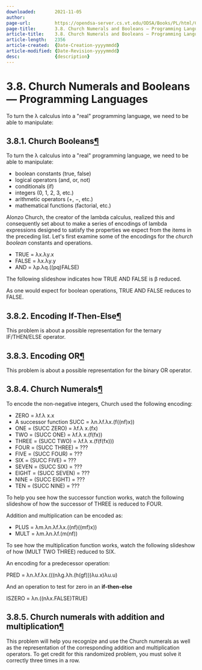 ```yaml
---
downloaded:       2021-11-05
author:           
page-url:         https://opendsa-server.cs.vt.edu/ODSA/Books/PL/html/ChurchNumerals.html
page-title:       3.8. Church Numerals and Booleans — Programming Languages
article-title:    3.8. Church Numerals and Booleans — Programming Languages
article-length:   2356
article-created:  {Date-Creation-yyyymmdd}
article-modified: {Date-Revision-yyyymmdd}
desc:             {description}
---
```

# 3.8. Church Numerals and Booleans — Programming Languages

To turn the  λ calculus into a "real" programming language, we
need to be able to manipulate:
## 3.8.1. Church Booleans[¶][1]

To turn the λ calculus into a "real" programming language, we need to be able to manipulate:

-   boolean constants (true, false)
-   logical operators (and, or, not)
-   conditionals (if)
-   integers (0, 1, 2, 3, etc.)
-   arithmetic operators (+, −, etc.)
-   mathematical functions (factorial, etc.)

Alonzo Church, the creator of the lambda calculus, realized this and consequently set about to make a series of encodings of lambda expressions designed to satisfy the properties we expect from the items in the preceding list. Let's first examine some of the encodings for the *church boolean* constants and operations.

-   TRUE = λx.λy.x
-   FALSE = λx.λy.y
-   AND = λp.λq.((pq)FALSE)

The following slideshow indicates how TRUE AND FALSE is β reduced.

As one would expect for boolean operations, TRUE AND FALSE reduces to FALSE.

## 3.8.2. Encoding If-Then-Else[¶][2]

This problem is about a possible representation for the ternary IF/THEN/ELSE operator.

## 3.8.3. Encoding OR[¶][3]

This problem is about a possible representation for the binary OR operator.

## 3.8.4. Church Numerals[¶][4]

To encode the non-negative integers, Church used the following encoding:

-   ZERO = λf.λ x.x
-   A successor function SUCC = λn.λf.λx.(f((nf)x))
-   ONE = (SUCC ZERO) = λf.λ x.(fx)
-   TWO = (SUCC ONE) = λf.λ x.(f(fx))
-   THREE = (SUCC TWO) = λf.λ x.(f(f(fx)))
-   FOUR = (SUCC THREE) = ???
-   FIVE = (SUCC FOUR) = ???
-   SIX = (SUCC FIVE) = ???
-   SEVEN = (SUCC SIX) = ???
-   EIGHT = (SUCC SEVEN) = ???
-   NINE = (SUCC EIGHT) = ???
-   TEN = (SUCC NINE) = ???

To help you see how the successor function works, watch the following slideshow of how the successor of THREE is reduced to FOUR.

Addition and multiplication can be encoded as:

-   PLUS = λm.λn.λf.λx.((nf)((mf)x))
-   MULT = λm.λn.λf.(m(nf))

To see how the multiplication function works, watch the following slideshow of how (MULT TWO THREE) reduced to SIX.

An encoding for a predecessor operation:

PRED = λn.λf.λx.(((nλg.λh.(h(gf)))λu.x)λu.u)

And an operation to test for zero in an __if-then-else__

ISZERO = λn.((nλx.FALSE)TRUE)

## 3.8.5. Church numerals with addition and multiplication[¶][5]

This problem will help you recognize and use the Church numerals as well as the representation of the corresponding addition and multiplication operators. To get credit for this randomized problem, you must solve it correctly three times in a row.

[1]: https://opendsa-server.cs.vt.edu/ODSA/Books/PL/html/ChurchNumerals.html#church-booleans "Permalink to this headline"
[2]: https://opendsa-server.cs.vt.edu/ODSA/Books/PL/html/ChurchNumerals.html#encoding-if-then-else "Permalink to this headline"
[3]: https://opendsa-server.cs.vt.edu/ODSA/Books/PL/html/ChurchNumerals.html#encoding-or "Permalink to this headline"
[4]: https://opendsa-server.cs.vt.edu/ODSA/Books/PL/html/ChurchNumerals.html#church-numerals "Permalink to this headline"
[5]: https://opendsa-server.cs.vt.edu/ODSA/Books/PL/html/ChurchNumerals.html#church-numerals-with-addition-and-multiplication "Permalink to this headline"

